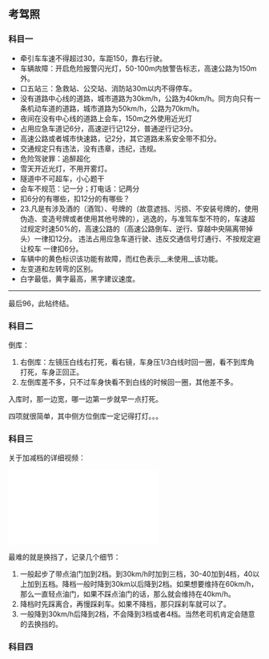 ## 考驾照

### 科目一

+ 牵引车车速不得超过30，车距150，靠右行驶。
+ 车辆故障：开启危险报警闪光灯，50-100m内放警告标志，高速公路为150m外。
+ 口五站三：急救站、公交站、消防站30m以内不得停车。
+ 没有道路中心线的道路，城市道路为30km/h，公路为40km/h。同方向只有一条机动车道的道路，城市道路为50km/h，公路为70km/h。
+ 夜间在没有中心线的道路上会车，150m之外使用近光灯
+ 占用应急车道记6分，高速逆行记12分，普通逆行记3分。
+ 高速公路或者城市快速路，记2分，其它道路未系安全带不扣分。
+ 交通规定只有违法，没有违章，违纪，违规。
+ 危险驾驶罪：追醉超化
+ 雪天开近光灯，不用开雾灯。
+ 隧道中不可超车，小心题干
+ 会车不规范：记一分；打电话：记两分
+ 扣6分的有哪些，扣12分的有哪些？
+ 23.凡是有涉及酒的（酒驾）、号牌的（故意遮挡、污损、不安装号牌的，使用伪造、变造号牌或者使用其他号牌的），逃逸的，与准驾车型不符的，车速超过规定时速50%的，高速公路的（高速公路倒车、逆行、穿越中央隔离带掉头）一律扣12分。
  违法占用应急车道行驶、违反交通信号灯通行、不按规定避让校车 一律扣6分。
+ 车辆中的黄色标识该功能有故障，而红色表示__未使用__该功能。
+ 左变道和左转弯的区别。
+ 白字最低，黄字最高，黑字建议速度。



____

最后96，此帖终结。



### 科目二

倒库：

1. 右倒库：左镜压白线右打死，看右镜，车身压1/3白线时回一圈，看不到库角打死，车身正回正。
2. 左倒库差不多，只不过车身快看不到白线的时候回一圈，其他差不多。

入库时，那一边宽，哪一边第一步就早一点打死。



四项就很简单，其中侧方位倒库一定记得打灯。。。





### 科目三

关于加减档的详细视频：

<iframe src="//player.bilibili.com/player.html?aid=18016223&bvid=BV1qW411B7n9&cid=29415930&page=1" scrolling="no" border="0" frameborder="no" framespacing="0" allowfullscreen="true"> </iframe>

最难的就是换挡了，记录几个细节：

1. 一般起步了带点油门加到2档。到30km/h时加到三档，30-40加到4档，40以上加到五档。降档一般时降到30km以后降到2档。如果想要维持在60km/h，那么一直轻点油门，如果不踩点油门的话，那么就会维持在40km/h。
2. 降档时先踩离合，再慢踩刹车。如果不降档，那只踩刹车就可以了。
3. 一般降到30km/h后降到2档，不会降到3档或者4档。当然老司机肯定会随意的去换挡的。



### 科目四

